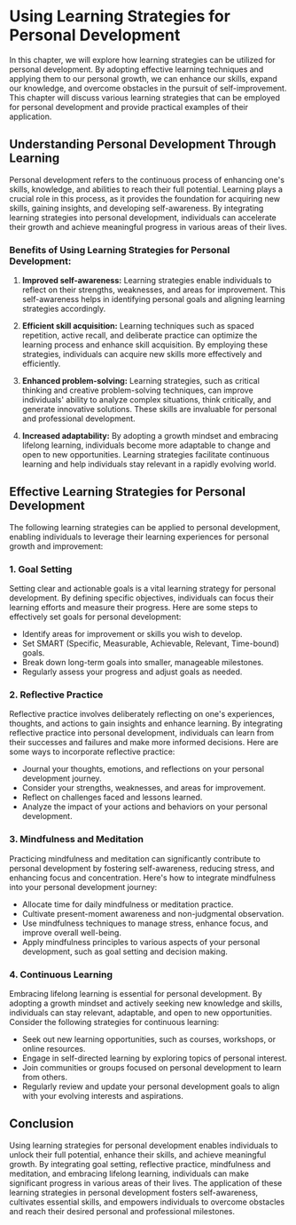 Using Learning Strategies for Personal Development
===========================================================

In this chapter, we will explore how learning strategies can be utilized for personal development. By adopting effective learning techniques and applying them to our personal growth, we can enhance our skills, expand our knowledge, and overcome obstacles in the pursuit of self-improvement. This chapter will discuss various learning strategies that can be employed for personal development and provide practical examples of their application.

Understanding Personal Development Through Learning
---------------------------------------------------

Personal development refers to the continuous process of enhancing one's skills, knowledge, and abilities to reach their full potential. Learning plays a crucial role in this process, as it provides the foundation for acquiring new skills, gaining insights, and developing self-awareness. By integrating learning strategies into personal development, individuals can accelerate their growth and achieve meaningful progress in various areas of their lives.

### Benefits of Using Learning Strategies for Personal Development:

1. **Improved self-awareness:** Learning strategies enable individuals to reflect on their strengths, weaknesses, and areas for improvement. This self-awareness helps in identifying personal goals and aligning learning strategies accordingly.

2. **Efficient skill acquisition:** Learning techniques such as spaced repetition, active recall, and deliberate practice can optimize the learning process and enhance skill acquisition. By employing these strategies, individuals can acquire new skills more effectively and efficiently.

3. **Enhanced problem-solving:** Learning strategies, such as critical thinking and creative problem-solving techniques, can improve individuals' ability to analyze complex situations, think critically, and generate innovative solutions. These skills are invaluable for personal and professional development.

4. **Increased adaptability:** By adopting a growth mindset and embracing lifelong learning, individuals become more adaptable to change and open to new opportunities. Learning strategies facilitate continuous learning and help individuals stay relevant in a rapidly evolving world.

Effective Learning Strategies for Personal Development
------------------------------------------------------

The following learning strategies can be applied to personal development, enabling individuals to leverage their learning experiences for personal growth and improvement:

### 1. Goal Setting

Setting clear and actionable goals is a vital learning strategy for personal development. By defining specific objectives, individuals can focus their learning efforts and measure their progress. Here are some steps to effectively set goals for personal development:

* Identify areas for improvement or skills you wish to develop.
* Set SMART (Specific, Measurable, Achievable, Relevant, Time-bound) goals.
* Break down long-term goals into smaller, manageable milestones.
* Regularly assess your progress and adjust goals as needed.

### 2. Reflective Practice

Reflective practice involves deliberately reflecting on one's experiences, thoughts, and actions to gain insights and enhance learning. By integrating reflective practice into personal development, individuals can learn from their successes and failures and make more informed decisions. Here are some ways to incorporate reflective practice:

* Journal your thoughts, emotions, and reflections on your personal development journey.
* Consider your strengths, weaknesses, and areas for improvement.
* Reflect on challenges faced and lessons learned.
* Analyze the impact of your actions and behaviors on your personal development.

### 3. Mindfulness and Meditation

Practicing mindfulness and meditation can significantly contribute to personal development by fostering self-awareness, reducing stress, and enhancing focus and concentration. Here's how to integrate mindfulness into your personal development journey:

* Allocate time for daily mindfulness or meditation practice.
* Cultivate present-moment awareness and non-judgmental observation.
* Use mindfulness techniques to manage stress, enhance focus, and improve overall well-being.
* Apply mindfulness principles to various aspects of your personal development, such as goal setting and decision making.

### 4. Continuous Learning

Embracing lifelong learning is essential for personal development. By adopting a growth mindset and actively seeking new knowledge and skills, individuals can stay relevant, adaptable, and open to new opportunities. Consider the following strategies for continuous learning:

* Seek out new learning opportunities, such as courses, workshops, or online resources.
* Engage in self-directed learning by exploring topics of personal interest.
* Join communities or groups focused on personal development to learn from others.
* Regularly review and update your personal development goals to align with your evolving interests and aspirations.

Conclusion
----------

Using learning strategies for personal development enables individuals to unlock their full potential, enhance their skills, and achieve meaningful growth. By integrating goal setting, reflective practice, mindfulness and meditation, and embracing lifelong learning, individuals can make significant progress in various areas of their lives. The application of these learning strategies in personal development fosters self-awareness, cultivates essential skills, and empowers individuals to overcome obstacles and reach their desired personal and professional milestones.
